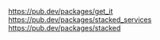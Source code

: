 https://pub.dev/packages/get_it
https://pub.dev/packages/stacked_services
https://pub.dev/packages/stacked
